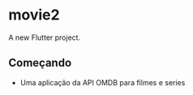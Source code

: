 # movie2

A new Flutter project.

## Começando 

- Uma aplicação da API OMDB para filmes e series  
